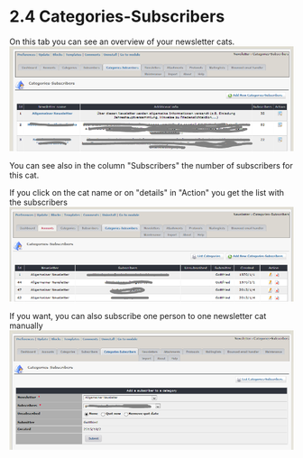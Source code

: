 # 2.4 Categories-Subscribers

On this tab you can see an overview of your newsletter cats.
![](../assets/catsub1_en.PNG)

You can see also in the column "Subscribers" the number of subscribers for this cat.

If you click on the cat name or on "details" in "Action" you get the list with the subscribers
![](../assets/catsub2_en.PNG)

If you want, you can also subscribe one person to one newsletter cat manually
![](../assets/catsub3_en.PNG)